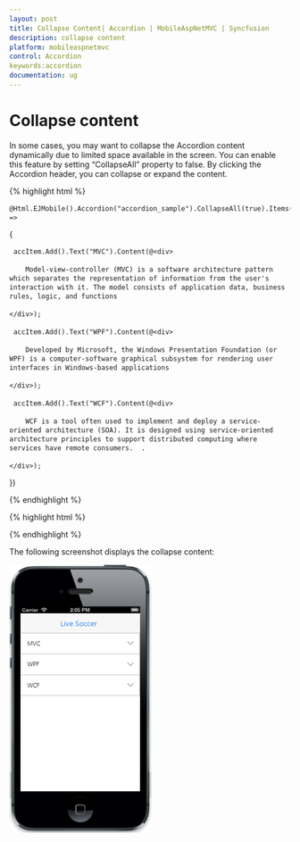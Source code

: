 ```yaml
---
layout: post
title: Collapse Content| Accordion | MobileAspNetMVC | Syncfusion
description: collapse content
platform: mobileaspnetmvc
control: Accordion
keywords:accordion
documentation: ug
---
```


# Collapse content

In some cases, you may want to collapse the Accordion content dynamically due to limited space available in the screen. You can enable this feature by setting “CollapseAll” property to false. By clicking the Accordion header, you can collapse or expand the content.



{% highlight html %}

    @Html.EJMobile().Accordion("accordion_sample").CollapseAll(true).Items(accItem =>
 {

     accItem.Add().Text("MVC").Content(@<div>

        Model-view-controller (MVC) is a software architecture pattern which separates the representation of information from the user's interaction with it. The model consists of application data, business rules, logic, and functions

    </div>);

     accItem.Add().Text("WPF").Content(@<div>

        Developed by Microsoft, the Windows Presentation Foundation (or WPF) is a computer-software graphical subsystem for rendering user interfaces in Windows-based applications

    </div>);

     accItem.Add().Text("WCF").Content(@<div>

        WCF is a tool often used to implement and deploy a service-oriented architecture (SOA). It is designed using service-oriented architecture principles to support distributed computing where services have remote consumers.  .

    </div>);

 })

{% endhighlight %}

{% highlight html %}


{% endhighlight %}




The following screenshot displays the collapse content:



![](Collapse-content_images/Collapse-content_img1.png)